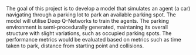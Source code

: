 The goal of this project is to develop a model that simulates an agent (a car) navigating through a parking lot to park an available parking spot. The model will utilise Deep Q-Networks to train the agents. The parking environment is semi-procedurally generated, maintaning its overall structure with slight variations, such as occupied parking spots. The performance metrics would be evaluated based on metrics such as time taken to park, distance from starting point and collisions.